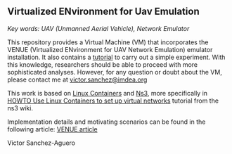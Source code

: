 ## Virtualized ENvironment for Uav Emulation


_Key words: UAV (Unmanned Aerial Vehicle), Network Emulator_

This repository provides a Virtual Machine (VM) that incorporates the VENUE (Virtualized ENvironment for UAV Network Emulation) emulator installation. It also contains a [tutorial](tutorial.md) to carry out a simple experiment. With this knowledge, researchers should be able to proceed with more sophisticated analyses. However, for any question or doubt about the VM, please contact me at victor.sanchez@imdea.org

This work is based on [Linux Containers](https://linuxcontainers.org/) and [Ns3](https://www.nsnam.org/), more specifically in [HOWTO Use Linux Containers to set up virtual networks](https://www.nsnam.org/wiki/HOWTO_Use_Linux_Containers_to_set_up_virtual_networks) tutorial from the ns3 wiki.

Implementation details and motivating scenarios can be found in the following article: [VENUE article](https://ieeexplore.ieee.org/document/8880644)

Victor Sanchez-Aguero
